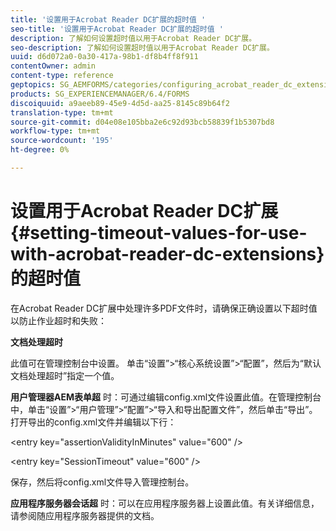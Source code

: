 ```yaml
---
title: '设置用于Acrobat Reader DC扩展的超时值 '
seo-title: '设置用于Acrobat Reader DC扩展的超时值 '
description: 了解如何设置超时值以用于Acrobat Reader DC扩展。
seo-description: 了解如何设置超时值以用于Acrobat Reader DC扩展。
uuid: d6d072a0-0a30-417a-98b1-df8b4ff8f911
contentOwner: admin
content-type: reference
geptopics: SG_AEMFORMS/categories/configuring_acrobat_reader_dc_extensions
products: SG_EXPERIENCEMANAGER/6.4/FORMS
discoiquuid: a9aeeb89-45e9-4d5d-aa25-8145c89b64f2
translation-type: tm+mt
source-git-commit: d04e08e105bba2e6c92d93bcb58839f1b5307bd8
workflow-type: tm+mt
source-wordcount: '195'
ht-degree: 0%

---
```



# 设置用于Acrobat Reader DC扩展{#setting-timeout-values-for-use-with-acrobat-reader-dc-extensions}的超时值

在Acrobat Reader DC扩展中处理许多PDF文件时，请确保正确设置以下超时值以防止作业超时和失败：

**文档处理超时**

此值可在管理控制台中设置。 单击“设置”>“核心系统设置”>“配置”，然后为“默认文档处理超时”指定一个值。

**用户管理器AEM表单超** 时：可通过编辑config.xml文件设置此值。在管理控制台中，单击“设置”>“用户管理”>“配置”>“导入和导出配置文件”，然后单击“导出”。 打开导出的config.xml文件并编辑以下行：

&lt;entry key=&quot;assertionValidityInMinutes&quot; value=&quot;600&quot; />

&lt;entry key=&quot;SessionTimeout&quot; value=&quot;600&quot; />

保存，然后将config.xml文件导入管理控制台。

**应用程序服务器会话超** 时：可以在应用程序服务器上设置此值。有关详细信息，请参阅随应用程序服务器提供的文档。

